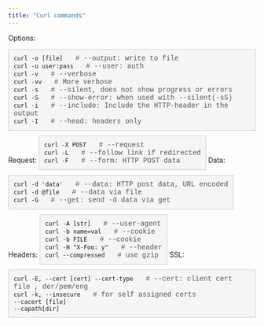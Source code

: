 ```yaml
---
title: "Curl commands"
---
```


Options:

<div style="background-color: #f5f5f5; border: 1px solid #ccc; padding: 10px; margin-bottom: 10px; display: inline-block; font-family: 'Courier New', Courier, monospace;">
  <code>curl -o [file] </code>
  <span style="margin-left: 10px; color: #555;"># --output: write to file</span>
  <br>
  <code>curl -u user:pass </code>
  <span style="margin-left: 10px; color: #555;"># --user: auth</span>
  <br>
  <code>curl -v </code>
  <span style="margin-left: 10px; color: #555;"># --verbose </span>
  <br>
  <code>curl -vv </code>
  <span style="margin-left: 10px; color: #555;"># More verbose</span>
  <br>
  <code>curl -s </code> 
  <span style="margin-left: 10px; color: #555;"># --silent, does not show progress or errors</span>
  <br>
  <code>curl -S </code> 
  <span style="margin-left: 10px; color: #555;"># --show-error: when used with --silent(-sS)</span>
  <br>
  <code>curl -i </code> 
  <span style="margin-left: 10px; color: #555;"># --include: Include the HTTP-header in the output </span>
  <br>
  <code>curl -I </code> 
  <span style="margin-left: 10px; color: #555;"># --head: headers only</span>
</div>
Request:

<div style="background-color: #f5f5f5; border: 1px solid #ccc; padding: 10px; margin-bottom: 10px; display: inline-block; font-family: 'Courier New', Courier, monospace;">
  <code>curl -X POST </code>
  <span style="margin-left: 10px; color: #555;"># --request</span>
  <br>
  <code>curl -L </code>
  <span style="margin-left: 10px; color: #555;"># --follow link if redirected</span>
  <br>
  <code>curl -F </code>
  <span style="margin-left: 10px; color: #555;"># --form: HTTP POST data</span>
</div>
Data:

<div style="background-color: #f5f5f5; border: 1px solid #ccc; padding: 10px; margin-bottom: 10px; display: inline-block; font-family: 'Courier New', Courier, monospace;">
  <code>curl -d 'data' </code>
  <span style="margin-left: 10px; color: #555;"># --data: HTTP post data, URL encoded</span>
  <br>
  <code>curl -d @file </code>
  <span style="margin-left: 10px; color: #555;"># --data via file</span>
  <br>
  <code>curl -G </code>
  <span style="margin-left: 10px; color: #555;"># --get: send -d data via get</span>
</div>
Headers:

<div style="background-color: #f5f5f5; border: 1px solid #ccc; padding: 10px; margin-bottom: 10px; display: inline-block; font-family: 'Courier New', Courier, monospace;">
  <code>curl -A [str] </code>
  <span style="margin-left: 10px; color: #555;"># --user-agent</span>
  <br>
  <code>curl -b name=val </code>
  <span style="margin-left: 10px; color: #555;"># --cookie</span>
  <br>
  <code>curl -b FILE </code>
  <span style="margin-left: 10px; color: #555;"># --cookie</span>
  <br>
  <code>curl -H "X-Foo: y" </code>
  <span style="margin-left: 10px; color: #555;"># --header</span>
  <br>
   <code>curl --compressed </code>
  <span style="margin-left: 10px; color: #555;"># use gzip</span>
</div>
SSL:

<div style="background-color: #f5f5f5; border: 1px solid #ccc; padding: 10px; margin-bottom: 10px; display: inline-block; font-family: 'Courier New', Courier, monospace;">
  <code>curl -E, --cert [cert] --cert-type </code>
  <span style="margin-left: 10px; color: #555;"># --cert: client cert file , der/pem/eng</span>
  <br>
  <code>curl -k, --insecure </code>
  <span style="margin-left: 10px; color: #555;"># for self assigned certs</span>
  <br>
  <code>--cacert [file] </code>
  <br>
  <code>--capath[dir] </code>
  
</div>